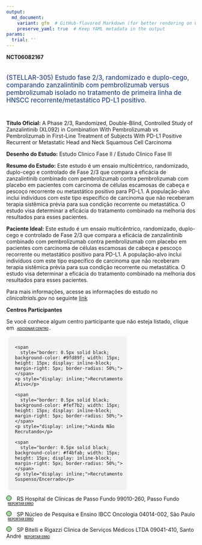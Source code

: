 ```yaml
---
output: 
  md_document:
    variant: gfm  # GitHub-flavored Markdown (for better rendering on GitHub)
    preserve_yaml: true  # Keep YAML metadata in the output
params:
  trial: ''
---
```


**NCT06082167**

<div style="padding: 5px 5px 5px 0px; font-size: 1.20em; font-weight: 500; color: #2E4A7F; text-align: left; margin-bottom: 20px">

(STELLAR-305) Estudo fase 2/3, randomizado e duplo-cego, comparando
zanzalintinib com pembrolizumab versus pembrolizumab isolado no
tratamento de primeira linha de HNSCC recorrente/metastático PD-L1
positivo.

</div>

**Título Oficial:** A Phase 2/3, Randomized, Double-Blind, Controlled
Study of Zanzalintinib (XL092) in Combination With Pembrolizumab vs
Pembrolizumab in First-Line Treatment of Subjects With PD-L1 Positive
Recurrent or Metastatic Head and Neck Squamous Cell Carcinoma

**Desenho do Estudo:** Estudo Clinico Fase II / Estudo Clinico Fase III

**Resumo do Estudo:** Este estudo é um ensaio multicêntrico,
randomizado, duplo-cego e controlado de Fase 2/3 que compara a eficácia
de zanzalintinib combinado com pembrolizumab contra pembrolizumab com
placebo em pacientes com carcinoma de células escamosas de cabeça e
pescoço recorrente ou metastático positivo para PD-L1. A população-alvo
inclui indivíduos com este tipo específico de carcinoma que não
receberam terapia sistêmica prévia para sua condição recorrente ou
metastática. O estudo visa determinar a eficácia do tratamento combinado
na melhoria dos resultados para esses pacientes.

**Paciente Ideal:** Este estudo é um ensaio multicêntrico, randomizado,
duplo-cego e controlado de Fase 2/3 que compara a eficácia de
zanzalintinib combinado com pembrolizumab contra pembrolizumab com
placebo em pacientes com carcinoma de células escamosas de cabeça e
pescoço recorrente ou metastático positivo para PD-L1. A população-alvo
inclui indivíduos com este tipo específico de carcinoma que não
receberam terapia sistêmica prévia para sua condição recorrente ou
metastática. O estudo visa determinar a eficácia do tratamento combinado
na melhoria dos resultados para esses pacientes.

Para mais informações, acesse as informações do estudo no
*clinicaltrials.gov* no seguinte
[link](https://clinicaltrials.gov/ct2/show/NCT06082167)

**Centros Participantes**

Se você conhece algum centro participante que não esteja listado, clique
em
<span style="color: #2E4A7F; margin-left: 2px; padding: 2px; background-color: #f3f2f1; border-radius: 8px; font-weight: 500; font-size: 0.6em">[ADICIONAR
CENTRO](https://flazar.shinyapps.io/formsapp?study_nct_id=NCT06082167&location_id=N%2FA&location_full_name=N%2FA&form_type=Adicionar%20Centro%7D)</span>.

<div style="margin-bottom: 8px; margin-left: 5px; padding: 8px; max-width: 300px; background-color: #f3f2f1; border-radius: 8px;">

<div style="margin-left: 10px;">

    <span 
      style="border: 0.5px solid black; background-color: #9fd89f; width: 15px; height: 15px; display: inline-block; margin-right: 5px; border-radius: 50%;"></span>
    <p style="display: inline;">Recrutamento Ativo</p>

</div>

<div style="margin-left: 10px;">

    <span 
      style="border: 0.5px solid black; background-color: #fef7b2; width: 15px; height: 15px; display: inline-block; margin-right: 5px; border-radius: 50%;"></span>
    <p style="display: inline;">Ainda Não Recrutando</p>

</div>

<div style="margin-left: 10px;">

    <span 
      style="border: 0.5px solid black; background-color: #f4bfab; width: 15px; height: 15px; display: inline-block; margin-right: 5px; border-radius: 50%;"></span>
    <p style="display: inline;">Recrutamento Suspenso/Encerrado</p>

</div>

</div>

<span style="border: 0.5px solid black; display: inline-block; width: 12px; height: 12px; border-radius: 50%; margin-right: 10px; padding-bottom: 0px; background-color: #9fd89f;"></span>
RS Hospital de Clínicas de Passo Fundo 99010-260, Passo Fundo
<span style="color: #2E4A7F; margin-left: 2px; padding: 2px; background-color: #f3f2f1; border-radius: 8px; font-weight: 500; font-size: 0.6em">[REPORTAR
ERRO](https://flazar.shinyapps.io/formsapp?study_nct_id=NCT06082167&location_id=EXELIXISCLINICALSITE68PASSOFUNDORIOGRANDEDOSUL99010260BRAZIL&location_full_name=Hospital%20de%20Cl%C3%ADnicas%20de%20Passo%20Fundo%2C%2099010-260%2C%20Passo%20Fundo&form_type=Reportar%20Erro)</span>

<span style="border: 0.5px solid black; display: inline-block; width: 12px; height: 12px; border-radius: 50%; margin-right: 10px; padding-bottom: 0px; background-color: #9fd89f;"></span>
SP Núcleo de Pesquisa e Ensino IBCC Oncologia 04014-002, São Paulo
<span style="color: #2E4A7F; margin-left: 2px; padding: 2px; background-color: #f3f2f1; border-radius: 8px; font-weight: 500; font-size: 0.6em">[REPORTAR
ERRO](https://flazar.shinyapps.io/formsapp?study_nct_id=NCT06082167&location_id=EXELIXISCLINICALSITE67SAOPAULO04014002BRAZIL&location_full_name=N%C3%BAcleo%20de%20Pesquisa%20e%20Ensino%20IBCC%20Oncologia%2C%2004014-002%2C%20S%C3%A3o%20Paulo&form_type=Reportar%20Erro)</span>

<span style="border: 0.5px solid black; display: inline-block; width: 12px; height: 12px; border-radius: 50%; margin-right: 10px; padding-bottom: 0px; background-color: #9fd89f;"></span>
SP Bitelli e Rigazzi Clinica de Serviços Médicos LTDA 09041-410, Santo
André
<span style="color: #2E4A7F; margin-left: 2px; padding: 2px; background-color: #f3f2f1; border-radius: 8px; font-weight: 500; font-size: 0.6em">[REPORTAR
ERRO](https://flazar.shinyapps.io/formsapp?study_nct_id=NCT06082167&location_id=EXELIXISCLINICALSITE65SANTOANDRESAOPAULO09060650BRAZIL&location_full_name=Bitelli%20e%20Rigazzi%20Clinica%20de%20Servi%C3%A7os%20M%C3%A9dicos%20LTDA%2C%2009041-410%2C%20Santo%20Andr%C3%A9&form_type=Reportar%20Erro)</span>
